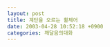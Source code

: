```yaml
---
layout: post
title: 계단을 오르는 휠체어
date: 2003-04-28 10:52:18 +0900
categories: 깨달음의대화
---
```

<img src="./assets/attach/images/198/094/001/1051494738.JPG" border="0" alt="" />
